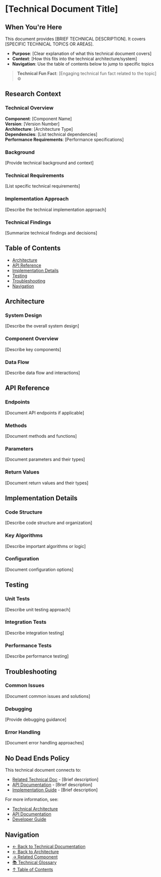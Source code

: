 # [Technical Document Title]

## When You're Here

This document provides [BRIEF TECHNICAL DESCRIPTION]. It covers [SPECIFIC TECHNICAL TOPICS OR AREAS].

- **Purpose**: [Clear explanation of what this technical document covers]
- **Context**: [How this fits into the technical architecture/system]
- **Navigation**: Use the table of contents below to jump to specific topics

> **Technical Fun Fact**: [Engaging technical fun fact related to the topic] ⚙️

## Research Context

### Technical Overview

**Component**: [Component Name]  
**Version**: [Version Number]  
**Architecture**: [Architecture Type]  
**Dependencies**: [List technical dependencies]  
**Performance Requirements**: [Performance specifications]

### Background

[Provide technical background and context]

### Technical Requirements

[List specific technical requirements]

### Implementation Approach

[Describe the technical implementation approach]

### Technical Findings

[Summarize technical findings and decisions]

## Table of Contents

- [Architecture](#architecture)
- [API Reference](#api-reference)
- [Implementation Details](#implementation-details)
- [Testing](#testing)
- [Troubleshooting](#troubleshooting)
- [Navigation](#navigation)

## Architecture

### System Design

[Describe the overall system design]

### Component Overview

[Describe key components]

### Data Flow

[Describe data flow and interactions]

## API Reference

### Endpoints

[Document API endpoints if applicable]

### Methods

[Document methods and functions]

### Parameters

[Document parameters and their types]

### Return Values

[Document return values and their types]

## Implementation Details

### Code Structure

[Describe code structure and organization]

### Key Algorithms

[Describe important algorithms or logic]

### Configuration

[Document configuration options]

## Testing

### Unit Tests

[Describe unit testing approach]

### Integration Tests

[Describe integration testing]

### Performance Tests

[Describe performance testing]

## Troubleshooting

### Common Issues

[Document common issues and solutions]

### Debugging

[Provide debugging guidance]

### Error Handling

[Document error handling approaches]

## No Dead Ends Policy

This technical document connects to:
- [Related Technical Doc](path/to/related-tech-doc.md) - [Brief description]
- [API Documentation](path/to/api-docs.md) - [Brief description]
- [Implementation Guide](path/to/implementation.md) - [Brief description]

For more information, see:
- [Technical Architecture](../../docs/architecture/)
- [API Documentation](../../docs/api/)
- [Developer Guide](../../docs/development/)

## Navigation

- [← Back to Technical Documentation](../../docs/technical/)
- [← Back to Architecture](../../docs/architecture/)
- [→ Related Component](../related-component/)
- [📚 Technical Glossary](../../docs/GLOSSARY.md)
- [↑ Table of Contents](#table-of-contents)
